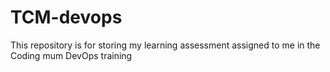 # TCM-devops
This repository is for storing my learning assessment assigned to me in the Coding mum DevOps training
